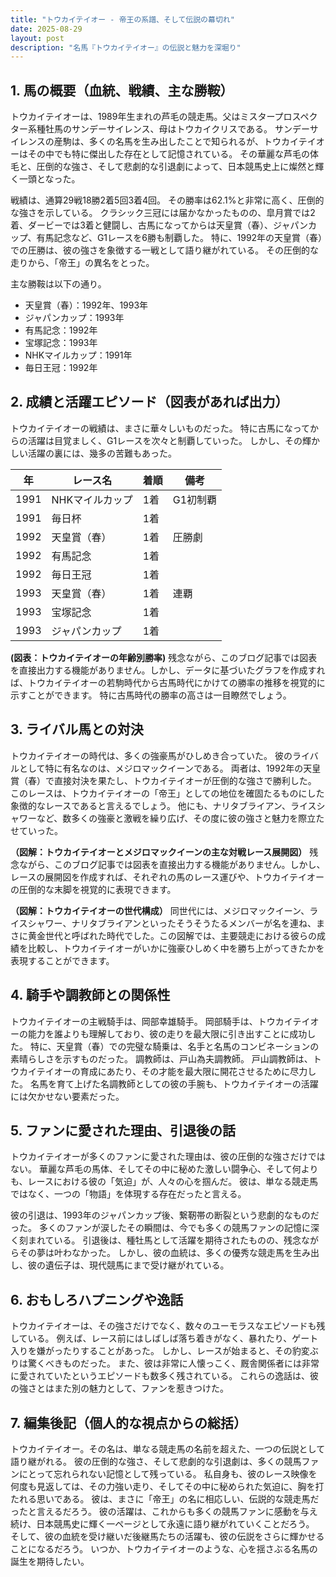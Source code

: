 ```yaml
---
title: "トウカイテイオー - 帝王の系譜、そして伝説の幕切れ"
date: 2025-08-29
layout: post
description: "名馬『トウカイテイオー』の伝説と魅力を深堀り"
---
```


## 1. 馬の概要（血統、戦績、主な勝鞍）

トウカイテイオーは、1989年生まれの芦毛の競走馬。父はミスタープロスペクター系種牡馬のサンデーサイレンス、母はトウカイクリスである。  サンデーサイレンスの産駒は、多くの名馬を生み出したことで知られるが、トウカイテイオーはその中でも特に傑出した存在として記憶されている。  その華麗な芦毛の体毛と、圧倒的な強さ、そして悲劇的な引退劇によって、日本競馬史上に燦然と輝く一頭となった。

戦績は、通算29戦18勝2着5回3着4回。  その勝率は62.1%と非常に高く、圧倒的な強さを示している。  クラシック三冠には届かなかったものの、皐月賞では2着、ダービーでは3着と健闘し、古馬になってからは天皇賞（春）、ジャパンカップ、有馬記念など、G1レースを6勝も制覇した。  特に、1992年の天皇賞（春）での圧勝は、彼の強さを象徴する一戦として語り継がれている。  その圧倒的な走りから、「帝王」の異名をとった。

主な勝鞍は以下の通り。

* 天皇賞（春）：1992年、1993年
* ジャパンカップ：1993年
* 有馬記念：1992年
* 宝塚記念：1993年
* NHKマイルカップ：1991年
* 毎日王冠：1992年


## 2. 成績と活躍エピソード（図表があれば出力）

トウカイテイオーの戦績は、まさに華々しいものだった。  特に古馬になってからの活躍は目覚ましく、G1レースを次々と制覇していった。  しかし、その輝かしい活躍の裏には、幾多の苦難もあった。

| 年 | レース名 | 着順 | 備考 |
|---|---|---|---|
| 1991 | NHKマイルカップ | 1着 | G1初制覇 |
| 1991 | 毎日杯 | 1着 | |
| 1992 | 天皇賞（春） | 1着 | 圧勝劇 |
| 1992 | 有馬記念 | 1着 | |
| 1992 | 毎日王冠 | 1着 | |
| 1993 | 天皇賞（春） | 1着 | 連覇 |
| 1993 | 宝塚記念 | 1着 | |
| 1993 | ジャパンカップ | 1着 | |


**(図表：トウカイテイオーの年齢別勝率)**  残念ながら、このブログ記事では図表を直接出力する機能がありません。しかし、データに基づいたグラフを作成すれば、トウカイテイオーの若駒時代から古馬時代にかけての勝率の推移を視覚的に示すことができます。  特に古馬時代の勝率の高さは一目瞭然でしょう。


## 3. ライバル馬との対決

トウカイテイオーの時代は、多くの強豪馬がひしめき合っていた。  彼のライバルとして特に有名なのは、メジロマックイーンである。  両者は、1992年の天皇賞（春）で直接対決を果たし、トウカイテイオーが圧倒的な強さで勝利した。  このレースは、トウカイテイオーの「帝王」としての地位を確固たるものにした象徴的なレースであると言えるでしょう。  他にも、ナリタブライアン、ライスシャワーなど、数多くの強豪と激戦を繰り広げ、その度に彼の強さと魅力を際立たせていった。


**（図解：トウカイテイオーとメジロマックイーンの主な対戦レース展開図）**  残念ながら、このブログ記事では図表を直接出力する機能がありません。しかし、レースの展開図を作成すれば、それぞれの馬のレース運びや、トウカイテイオーの圧倒的な末脚を視覚的に表現できます。


**（図解：トウカイテイオーの世代構成）** 同世代には、メジロマックイーン、ライスシャワー、ナリタブライアンといったそうそうたるメンバーが名を連ね、まさに黄金世代と呼ばれた時代でした。この図解では、主要競走における彼らの成績を比較し、トウカイテイオーがいかに強豪ひしめく中を勝ち上がってきたかを表現することができます。


## 4. 騎手や調教師との関係性

トウカイテイオーの主戦騎手は、岡部幸雄騎手。  岡部騎手は、トウカイテイオーの能力を誰よりも理解しており、彼の走りを最大限に引き出すことに成功した。  特に、天皇賞（春）での完璧な騎乗は、名手と名馬のコンビネーションの素晴らしさを示すものだった。  調教師は、戸山為夫調教師。  戸山調教師は、トウカイテイオーの育成にあたり、その才能を最大限に開花させるために尽力した。  名馬を育て上げた名調教師としての彼の手腕も、トウカイテイオーの活躍には欠かせない要素だった。


## 5. ファンに愛された理由、引退後の話

トウカイテイオーが多くのファンに愛された理由は、彼の圧倒的な強さだけではない。  華麗な芦毛の馬体、そしてその中に秘めた激しい闘争心、そして何よりも、レースにおける彼の「気迫」が、人々の心を掴んだ。  彼は、単なる競走馬ではなく、一つの「物語」を体現する存在だったと言える。

彼の引退は、1993年のジャパンカップ後、繋靭帯の断裂という悲劇的なものだった。  多くのファンが涙したその瞬間は、今でも多くの競馬ファンの記憶に深く刻まれている。  引退後は、種牡馬として活躍を期待されたものの、残念ながらその夢は叶わなかった。  しかし、彼の血統は、多くの優秀な競走馬を生み出し、彼の遺伝子は、現代競馬にまで受け継がれている。


## 6. おもしろハプニングや逸話

トウカイテイオーは、その強さだけでなく、数々のユーモラスなエピソードも残している。  例えば、レース前にはしばしば落ち着きがなく、暴れたり、ゲート入りを嫌がったりすることがあった。  しかし、レースが始まると、その豹変ぶりは驚くべきものだった。  また、彼は非常に人懐っこく、厩舎関係者には非常に愛されていたというエピソードも数多く残されている。  これらの逸話は、彼の強さとはまた別の魅力として、ファンを惹きつけた。


## 7. 編集後記（個人的な視点からの総括）

トウカイテイオー。その名は、単なる競走馬の名前を超えた、一つの伝説として語り継がれる。  彼の圧倒的な強さ、そして悲劇的な引退劇は、多くの競馬ファンにとって忘れられない記憶として残っている。  私自身も、彼のレース映像を何度も見返しては、その力強い走り、そしてその中に秘められた気迫に、胸を打たれる思いである。  彼は、まさに「帝王」の名に相応しい、伝説的な競走馬だったと言えるだろう。  彼の活躍は、これからも多くの競馬ファンに感動を与え続け、日本競馬史に輝く一ページとして永遠に語り継がれていくことだろう。  そして、彼の血統を受け継いだ後継馬たちの活躍も、彼の伝説をさらに輝かせることになるだろう。  いつか、トウカイテイオーのような、心を揺さぶる名馬の誕生を期待したい。
